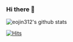 
### Hi there 👋
<!--
**eojin312/eojin312** is a ✨ _special_ ✨ repository because its `README.md` (this file) appears on your GitHub profile.

Here are some ideas to get you started:
https://gist.github.com/eojin312/6629f13932d5eccb9388bab3097b3dca
- 🔭 I’m currently working on ...
- 🌱 I’m currently learning ...
- 👯 I’m looking to collaborate on ...
- 🤔 I’m looking for help with ...
- 💬 Ask me about ...
- 📫 How to reach me: ...
- 😄 Pronouns: ...
- ⚡ Fun fact: ...
-->

![eojin312's github stats](https://github-readme-stats.vercel.app/api?username=eojin312&show_icons=true&theme=merko)

[![Hits](https://hits.seeyoufarm.com/api/count/incr/badge.svg?url=https%3A%2F%2Fgithub.com%2Feojin312&count_bg=%2379C83D&title_bg=%23555555&icon=nintendoswitch.svg&icon_color=%23FFFFFF&title=hits&edge_flat=false)](https://hits.seeyoufarm.com)
